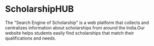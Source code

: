# ScholarshipHUB
The "Search Engine of Scholarship" is a web platform that collects and  centralizes information about scholarships from around the India.Our website helps students easily find scholarships that match their  qualifications and needs.
